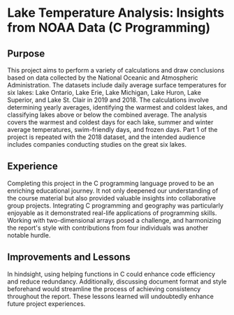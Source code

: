 # Lake Temperature Analysis: Insights from NOAA Data (C Programming)

## Purpose
This project aims to perform a variety of calculations and draw conclusions based on data collected by the National Oceanic and Atmospheric Administration. The datasets include daily average surface temperatures for six lakes: Lake Ontario, Lake Erie, Lake Michigan, Lake Huron, Lake Superior, and Lake St. Clair in 2019 and 2018. The calculations involve determining yearly averages, identifying the warmest and coldest lakes, and classifying lakes above or below the combined average. The analysis covers the warmest and coldest days for each lake, summer and winter average temperatures, swim-friendly days, and frozen days. Part 1 of the project is repeated with the 2018 dataset, and the intended audience includes companies conducting studies on the great six lakes.

## Experience
Completing this project in the C programming language proved to be an enriching educational journey. It not only deepened our understanding of the course material but also provided valuable insights into collaborative group projects. Integrating C programming and geography was particularly enjoyable as it demonstrated real-life applications of programming skills. Working with two-dimensional arrays posed a challenge, and harmonizing the report's style with contributions from four individuals was another notable hurdle.

## Improvements and Lessons
In hindsight, using helping functions in C could enhance code efficiency and reduce redundancy. Additionally, discussing document format and style beforehand would streamline the process of achieving consistency throughout the report. These lessons learned will undoubtedly enhance future project experiences.
